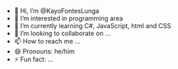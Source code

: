 - 👋 Hi, I’m @KayoFontesLunga
- 👀 I’m interested in programming area  
- 🌱 I’m currently learning C#, JavaScript, html and CSS
- 💞️ I’m looking to collaborate on ...
- 📫 How to reach me ...
- 😄 Pronouns: he/him
- ⚡ Fun fact: ...

<!---
KayoFontesLunga/KayoFontesLunga is a ✨ special ✨ repository because its `README.md` (this file) appears on your GitHub profile.
You can click the Preview link to take a look at your changes.
--->
